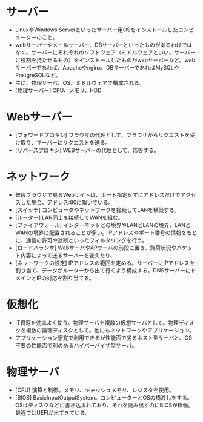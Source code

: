 # サーバー
* LinuxやWindows Serverといったサーバー用OSをインストールしたコンピューターのこと。
* webサーバーやメールサーバー、DBサーバーといったものがあるわけではなく、サーバーにそれぞれのソフトウェア（ミドルウェアといい、サーバーに役割を持たせるもの）をインストールしたものがwebサーバーなど。webサーバーであれば、Apacheやnginx、DBサーバーであればMySQLやPostgreSQLなど。
* 主に、物理サーバ、OS、ミドルウェアで構成される。
* [物理サーバー] CPU、メモリ、HDD

# Webサーバー
* [フォワードプロキシ] ブラウザの代理として、ブラウザからリクエストを受け取り、サーバーにリクエストを送る。
* [リバースプロキシ] WEBサーバーの代理として、応答する。

# ネットワーク
* 普段ブラウザで見るWebサイトは、ポート指定せずにアドレスだけでアクセスした場合、アドレス:80に繋いでいる。
* [スイッチ] コンピュータやネットワークを接続してLANを構築する。
* [ルーター] LAN同士を接続してWANを組む。
* [ファイアウォール] インターネットとの境界やLANとLANの境界、LANとWANの境界に配置されることが多い。IPアドレスやポート番号の情報をもとに、通信の許可や遮断といったフィルタリングを行う。
* [ロードバランサ] WebサーバやAPサーバの前段に置き、負荷状況やパケット内容によって送るサーバーを変えたり、
* [ネットワークの設定] IPアドレスの範囲を定める。サーバーにIPアドレスを割り当て、データがルーターから出て行くよう構成する。DNSサーバーにドメインとIPの対応を割り当てる。

# 仮想化
* IT資源を効率よく使う。物理サーバを複数の仮想サーバとして。物理ディスクを複数の論理ディスクとして。他にもネットワークやアプリケーション。
* アプリケーション感覚で利用できるが性能面で劣るホスト型サーバと、OS不要の性能面で利のあるハイパーバイザ型サーバ。

# 物理サーバ
* [CPU] 演算と制御。メモリ、キャッシュメモリ、レジスタを使用。
* [BIOS] BasicInputOutputSystem。コンピューターとOSの橋渡しをする。OSはディスクなどに書き込まれており、それを読み出すのにBIOSが稼働。最近ではUEFIが出てきている。
